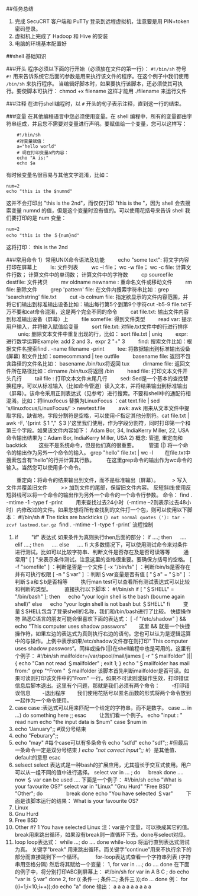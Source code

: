 ##任务总结
1. 完成 SecuCRT 客户端和 PuTTy 登录到远程虚拟机，注意要是用 PIN+token 密码登录。
2. 虚拟机上完成了 Hadoop 和 Hive 的安装
3. 电脑的环境基本配置好

##shell 基础知识

###开头
程序必须以下面的行开始（必须放在文件的第一行）： 
`#!/bin/sh` 
符号 `#!` 用来告诉系统它后面的参数是用来执行该文件的程序。在这个例子中我们使用 `/bin/sh` 来执行程序。 当编辑好脚本时，如果要执行该脚本，还必须使其可执行。要使脚本可执行： chmod +x filename 这样才能用 ./filename 来运行文件 

###注释
在进行shell编程时，以 `#` 开头的句子表示注释，直到这一行的结束。

###变量
在其他编程语言中您必须使用变量。在 shell 编程中，所有的变量都由字符串组成，并且您不需要对变量进行声明。要赋值给一个变量，您可以这样写： 

```
    #!/bin/sh 
    #对变量赋值： 
    a="hello world" 
    # 现在打印变量a的内容： 
    echo "A is:" 
    echo $a 
```

有时候变量名很容易与其他文字混淆，比如：

```
num=2 
echo "this is the $numnd"
```

这并不会打印出 "this is the 2nd"，而仅仅打印 "this is the "，因为 shell 会去搜索变量 numnd 的值，但是这个变量时没有值的。可以使用花括号来告诉 shell 我们要打印的是 num 变量： 

```
num=2 
echo "this is the ＄{num}nd"
```
这将打印： this is the 2nd 

###常用命令
1）常用UNIX命令语法及功能 
　　
echo "some text": 将文字内容打印在屏幕上
　　
ls: 文件列表
　　
wc –l file； wc -w file； wc -c file: 计算文件行数； 计算文件中的单词数； 计算文件中的字符数
　　
cp sourcefile destfile: 文件拷贝
　　
mv oldname newname : 重命名文件或移动文件
　　
rm file: 删除文件
　　
grep 'pattern' file: 在文件内搜索字符串比如：grep 'searchstring' file.txt
　　
cut -b colnum file: 指定欲显示的文件内容范围，并将它们输出到标准输出设备比如：输出每行第5个到第9个字符cut -b5-9 file.txt千万不要和cat命令混淆，这是两个完全不同的命令
　　
cat file.txt: 输出文件内容到标准输出设备（屏幕）上
　　
file somefile: 得到文件类型
　　
read var: 提示用户输入，并将输入赋值给变量
　　
sort file.txt: 对file.txt文件中的行进行排序
　　
uniq: 删除文本文件中重复出现的行，比如： sort file.txt | uniq
　　
expr: 进行数学运算Example: add 2 and 3，expr 2 "+" 3
　　
find: 搜索文件比如：根据文件名搜索find . -name filename -print
　　
tee: 将数据输出到标准输出设备(屏幕) 和文件比如：somecommand | tee outfile
　　
basename file: 返回不包含路径的文件名比如： basename /bin/tux将返回 tux
　　
dirname file: 返回文件所在路径比如：dirname /bin/tux将返回 /bin
　　
head file: 打印文本文件开头几行
　　
tail file : 打印文本文件末尾几行
　　
sed: Sed是一个基本的查找替换程序。可以从标准输入（比如命令管道）读入文本，并将结果输出到标准输出（屏幕）。该命令采用正则表达式（见参考）进行搜索。不要和shell中的通配符相混淆。比如：将linuxfocus 替换为LinuxFocus ：cat text.file | sed 's/linuxfocus/LinuxFocus/' > newtext.file
　　
awk: awk 用来从文本文件中提取字段。缺省地，字段分割符是空格，可以使用-F指定其他分割符。cat file.txt | awk -F, '{print ＄1 "," ＄3 }'这里我们使用，作为字段分割符，同时打印第一个和第三个字段。如果该文件内容如下： Adam Bor, 34, IndiaKerry Miller, 22, USA命令输出结果为：Adam Bor, IndiaKerry Miller, USA
2) 概念: 管道, 重定向和 backtick 
　　这些不是系统命令，但是他们真的很重要。 
　　管道 (|) 将一个命令的输出作为另外一个命令的输入。 
grep "hello" file.txt | wc -l 
　　在file.txt中搜索包含有”hello”的行并计算其行数。 
　　在这里grep命令的输出作为wc命令的输入。当然您可以使用多个命令。 

　　重定向：将命令的结果输出到文件，而不是标准输出（屏幕）。 
　　 > 写入文件并覆盖旧文件 
　　 >> 加到文件的尾部，保留旧文件内容。 
反短斜线:使用反短斜线可以将一个命令的输出作为另外一个命令的一个命令行参数。 
命令： find . -mtime -1 -type f -print 　　 用来查找过去24小时（-mtime –2则表示过去48小时）内修改过的文件。如果您想将所有查找到的文件打一个包，则可以使用以下脚本： #!/bin/sh # The ticks are backticks (`) not normal quotes ('): tar -zcvf lastmod.tar.gz `find . -mtime -1 -type f -print`
流程控制
1) if 
　　 "if" 表达式 如果条件为真则执行then后面的部分： 
if ....; then 
　 .... 
elif ....; then 
　 .... 
else 
　 .... 
fi 
大多数情况下，可以使用测试命令来对条件进行测试。比如可以比较字符串、判断文件是否存在及是否可读等等 
　　 通常用" [ ] "来表示条件测试。注意这里的空格很重要。要确保方括号的空格。 
[ -f "somefile" ] ：判断是否是一个文件 
[ -x "/bin/ls" ] ：判断/bin/ls是否存在并有可执行权限 
[ -n "＄var" ] ：判断＄var变量是否有值 
[ "＄a" = "＄b" ] ：判断＄a和＄b是否相等 
　　 执行man test可以查看所有测试表达式可以比较和判断的类型。 
　　 直接执行以下脚本： 
#!/bin/sh 
if [ "＄SHELL" = "/bin/bash" ]; then 
　 echo "your login shell is the bash (bourne again shell)" 
else 
　 echo "your login shell is not bash but ＄SHELL" 
fi 
　　 变量＄SHELL包含了登录shell的名称，我们和/bin/bash进行了比较。 
快捷操作符 
熟悉C语言的朋友可能会很喜欢下面的表达式： 
[ -f "/etc/shadow" ] && echo "This computer uses shadow passwors" 
　　这里 && 就是一个快捷操作符，如果左边的表达式为真则执行右边的语句。您也可以认为是逻辑运算中的与操作。上例中表示如果/etc/shadow文件存在则打印” This computer uses shadow passwors”。同样或操作(||)在shell编程中也是可用的。这里有个例子： 
#!/bin/sh 
mailfolder=/var/spool/mail/james 
[ -r "＄mailfolder" ]||{ echo "Can not read ＄mailfolder" ; exit 1; } 
echo "＄mailfolder has mail from:" 
grep "^From " ＄mailfolder 
该脚本首先判断mailfolder是否可读。如果可读则打印该文件中的"From" 一行。如果不可读则或操作生效，打印错误信息后脚本退出。这里有个问题，那就是我们必须有两个命令： 
　　-打印错误信息 
　　-退出程序 
　　我们使用花括号以匿名函数的形式将两个命令放到一起作为一个命令使用。 
　
2) case case :表达式可以用来匹配一个给定的字符串，而不是数字。 
case ... in 
...) do something here ;; 
esac 
　　 让我们看一个例子。 
echo "input : " 
read num 
echo "the input data is $num" 
case $num in 
1) echo "January";; #双分号结束 
2) echo "Feburary";; 
5) echo "may" #每个case可以有多条命令 
echo "sdfd" 
echo "sdf";; #但最后一条命令一定是双分号结束 
*) echo "not correct input";; #*）是其他值、default的意思 
esac 
3) selsect 
select 表达式是一种bash的扩展应用，尤其擅长于交互式使用。用户可以从一组不同的值中进行选择。 
select var in ... ; do 
　 break 
done 
.... now ＄ var can be used .... 
下面是一个例子： 
#!/bin/sh 
echo "What is your favourite OS?" 
select var in "Linux" "Gnu Hurd" "Free BSD" "Other"; do 
　　　　 break 
done 
echo "You have selected ＄var" 
　　 下面是该脚本运行的结果： 
What is your favourite OS? 
1) Linux 
2) Gnu Hurd 
3) Free BSD 
4) Other 
#? 1 
You have selected Linux 
注：var是个变量，可以换成其它的值。break用来跳出循环，如果没有break则一直循环下去。done与select对应。 
4) loop 
loop表达式： 
while ...; do 
.... 
done 
while-loop 将运行直到表达式测试为真。 
关键字"break" 用来跳出循环。而关键字”continue”用来不执行余下的部分而直接跳到下一个循环。 
　　 for-loop表达式查看一个字符串列表 (字符串用空格分隔) 然后将其赋给一个变量： 
1, for var in ....; do 
.... 
done 
在下面的例子中，将分别打印ABC到屏幕上： 
#!/bin/sh 
for var in A B C ; do 
echo "var is ＄var" 
done 
2, for (( 条件一; 条件二; 条件三 ));do 
... 
done 
例： 
for ((i=1;i<10;i++));do 
echo "a" 
done 
输出： 
a 
a 
a 
a 
a 
a 
a 
a 
a 
